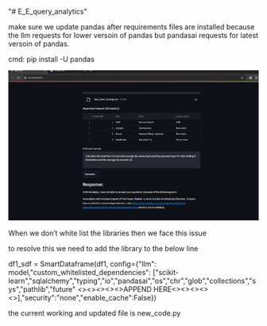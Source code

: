 "# E_E_query_analytics" 

make sure we update pandas after requirements files are installed 
because the llm requests for lower versoin of pandas but pandasai requests for latest versoin of pandas.

cmd:
pip install -U pandas

![alt text](./image.png)

When we don’t white list the libraries then we face this issue

to resolve this we need to add the library to the below line

df1_sdf = SmartDataframe(df1, config={"llm": model,"custom_whitelisted_dependencies": ["scikit-learn","sqlalchemy","typing","io","pandasai","os","chr","glob","collections","sys","pathlib","future"     <><><><><>APPEND HERE<><><><><>],"security":"none","enable_cache":False})


the current working and updated file is new_code.py